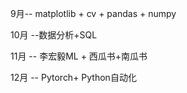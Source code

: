 9月-- matplotlib + cv + pandas + numpy

10月 --数据分析+SQL

11月  -- 李宏毅ML + 西瓜书+南瓜书

12月 -- Pytorch+ Python自动化